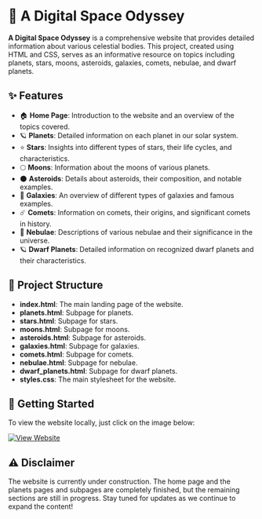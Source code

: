 # 🌌 A Digital Space Odyssey

**A Digital Space Odyssey** is a comprehensive website that provides detailed information about various celestial bodies. This project, created using HTML and CSS, serves as an informative resource on topics including planets, stars, moons, asteroids, galaxies, comets, nebulae, and dwarf planets.

## ✨ Features

- 🏠 **Home Page**: Introduction to the website and an overview of the topics covered.
- 🪐 **Planets**: Detailed information on each planet in our solar system.
- ⭐ **Stars**: Insights into different types of stars, their life cycles, and characteristics.
- 🌕 **Moons**: Information about the moons of various planets.
- 🌑 **Asteroids**: Details about asteroids, their composition, and notable examples.
- 🌌 **Galaxies**: An overview of different types of galaxies and famous examples.
- ☄️ **Comets**: Information on comets, their origins, and significant comets in history.
- 🌈 **Nebulae**: Descriptions of various nebulae and their significance in the universe.
- 🪐 **Dwarf Planets**: Detailed information on recognized dwarf planets and their characteristics.

## 📁 Project Structure

- **index.html**: The main landing page of the website.
- **planets.html**: Subpage for planets.
- **stars.html**: Subpage for stars.
- **moons.html**: Subpage for moons.
- **asteroids.html**: Subpage for asteroids.
- **galaxies.html**: Subpage for galaxies.
- **comets.html**: Subpage for comets.
- **nebulae.html**: Subpage for nebulae.
- **dwarf_planets.html**: Subpage for dwarf planets.
- **styles.css**: The main stylesheet for the website.

## 🚀 Getting Started

To view the website locally, just click on the image below:

[![View Website](https://github.com/AbhishekSethi2005/Website/assets/143688066/ea5ee5c9-e5e3-4330-a3e8-56afe5d87062)](https://abhisheksethi2005.github.io/Website/)

## ⚠️ Disclaimer

The website is currently under construction. The home page and the planets pages and subpages are completely finished, but the remaining sections are still in progress. Stay tuned for updates as we continue to expand the content!


